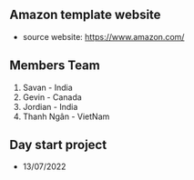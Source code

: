 ## Amazon template website
- source website: https://www.amazon.com/


## Members Team
1.  Savan - India
2.  Gevin - Canada
3.  Jordian - India
4.  Thanh Ngân - VietNam

## Day start project
*   13/07/2022